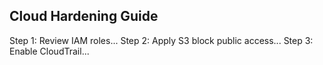 ## Cloud Hardening Guide
Step 1: Review IAM roles...
Step 2: Apply S3 block public access...
Step 3: Enable CloudTrail...